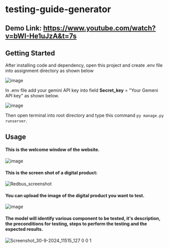 # testing-guide-generator

## Demo Link: https://www.youtube.com/watch?v=bWI-He1uJzA&t=7s

## Getting Started
After installing code and dependency, open this project and create .env file into assignment directory as shown below

![image](https://github.com/user-attachments/assets/e8cded5d-c340-4de7-98f7-da5f9cbea722)


In .env file add your gemini API key into field **Secret_key** = "Your Gemeni API key" as shown below.

![image](https://github.com/user-attachments/assets/32283826-0a57-431f-8c14-9c702a8df0ad)
 

Then open terminal into root directory and type this command ```py manage.py runserver```.

## Usage

#### This is the welcome window of the website. 
![image](https://github.com/user-attachments/assets/f45d5f6d-6bc6-48f8-8d46-f9b563156c03)

#### This is the screen shot of a digital product: 
![Redbus_screenshot](https://github.com/user-attachments/assets/44d86db4-dedc-4e31-b248-c8fd30abac8e)

#### You can upload the image of the digital product you want to test. 
![image](https://github.com/user-attachments/assets/aa052c29-c29f-4513-89d1-4322d905dd68)

#### The model will identify various component to be tested, it's description, the preconditions for testing, steps to perform the testing and the expected results. 
![Screenshot_30-9-2024_11515_127 0 0 1](https://github.com/user-attachments/assets/20e53c23-105e-4614-a391-4d82626b6b5d)



